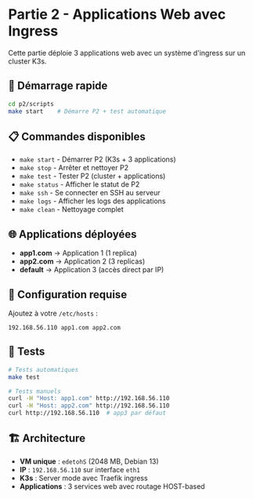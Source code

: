 # Partie 2 - Applications Web avec Ingress

Cette partie déploie 3 applications web avec un système d'ingress sur un cluster K3s.

## 🚀 Démarrage rapide

```bash
cd p2/scripts
make start    # Démarre P2 + test automatique
```

## 📋 Commandes disponibles

- `make start` - Démarrer P2 (K3s + 3 applications)
- `make stop` - Arrêter et nettoyer P2
- `make test` - Tester P2 (cluster + applications)
- `make status` - Afficher le statut de P2
- `make ssh` - Se connecter en SSH au serveur
- `make logs` - Afficher les logs des applications
- `make clean` - Nettoyage complet

## 🌐 Applications déployées

- **app1.com** → Application 1 (1 replica)
- **app2.com** → Application 2 (3 replicas)
- **default** → Application 3 (accès direct par IP)

## 🔧 Configuration requise

Ajoutez à votre `/etc/hosts` :
```
192.168.56.110 app1.com app2.com
```

## 🧪 Tests

```bash
# Tests automatiques
make test

# Tests manuels
curl -H "Host: app1.com" http://192.168.56.110
curl -H "Host: app2.com" http://192.168.56.110
curl http://192.168.56.110  # app3 par défaut
```

## 🏗️ Architecture

- **VM unique** : `edetohS` (2048 MB, Debian 13)
- **IP** : `192.168.56.110` sur interface `eth1`
- **K3s** : Server mode avec Traefik ingress
- **Applications** : 3 services web avec routage HOST-based